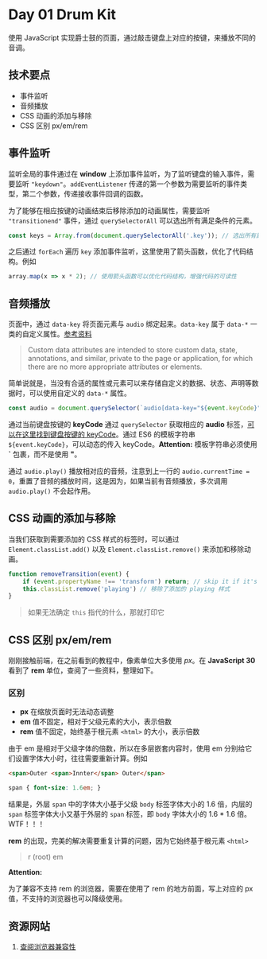 # Day 01 Drum Kit

使用 JavaScript 实现爵士鼓的页面，通过敲击键盘上对应的按键，来播放不同的音调。

## 技术要点

- 事件监听
- 音频播放
- CSS 动画的添加与移除
- CSS 区别 px/em/rem

## 事件监听

监听全局的事件通过在 **window** 上添加事件监听，为了监听键盘的输入事件，需要监听 `"keydown"`。`addEventListener` 传递的第一个参数为需要监听的事件类型，第二个参数，传递接收事件回调的函数。

为了能够在相应按键的动画结束后移除添加的动画属性，需要监听 `"transitionend"` 事件，通过 `querySelectorAll` 可以选出所有满足条件的元素。

``` javascript
const keys = Array.from(document.querySelectorAll('.key')); // 选出所有属性包含 key 的元素
```

之后通过 `forEach` 遍历 `key` 添加事件监听，这里使用了箭头函数，优化了代码结构。例如

``` javascript
array.map(x => x * 2); // 使用箭头函数可以优化代码结构，增强代码的可读性
```

## 音频播放

页面中，通过 `data-key` 将页面元素与 `audio` 绑定起来。`data-key` 属于 `data-*` 一类的自定义属性。[参考资料]([similar](https://html.spec.whatwg.org/dev/dom.html#embedding-custom-non-visible-data-with-the-data-*-attributes))

> Custom data attributes are intended to store custom data, state, annotations, and similar, private to the page or application, for which there are no more appropriate attributes or elements.

简单说就是，当没有合适的属性或元素可以来存储自定义的数据、状态、声明等数据时，可以使用自定义的 `data-*` 属性。

``` javascript
const audio = document.querySelector(`audio[data-key="${event.keyCode}"]`);
```

通过当前键盘按键的 **keyCode** 通过 `querySelector` 获取相应的 **audio** 标签，[可以在这里找到键盘按键的 keyCode](http://keycode.info/)。通过 ES6 的模板字符串 `${event.keyCode}`，可以动态的传入 keyCode。**Attention:** 模板字符串必须使用 **`** 包裹，而不是使用 **"**。

通过 `audio.play()` 播放相对应的音频，注意到上一行的 `audio.currentTime = 0`，重置了音频的播放时间，这是因为，如果当前有音频播放，多次调用 `audio.play()` 不会起作用。

## CSS 动画的添加与移除

当我们获取到需要添加的 CSS 样式的标签时，可以通过 `Element.classList.add()` 以及 `Element.classList.remove()` 来添加和移除动画。

``` javascript
function removeTransition(event) {
    if (event.propertyName !== 'transform') return; // skip it if it's not a transform 如果不是一个 transform 就忽略它
    this.classList.remove('playing') // 移除了添加的 playing 样式
}
```

> 如果无法确定 `this` 指代的什么，那就打印它

## CSS 区别 px/em/rem 

刚刚接触前端，在之前看到的教程中，像素单位大多使用 *px*。在 **JavaScript 30** 看到了 **rem** 单位，查阅了一些资料，整理如下。

### 区别

  - **px** 在缩放页面时无法动态调整
  - **em** 值不固定，相对于父级元素的大小，表示倍数
  - **rem** 值不固定，始终基于根元素 `<html>` 的大小，表示倍数


由于 em 是相对于父级字体的倍数，所以在多层嵌套内容时，使用 em 分别给它们设置字体大小时，往往需要重新计算。例如

``` html
<span>Outer <span>Innter</span> Outer</span>
```

``` css
span { font-size: 1.6em; }
```

结果是，外层 `span` 中的字体大小基于父级 `body` 标签字体大小的 1.6 倍，内层的 `span` 标签字体大小又基于外层的 `span` 标签，即 `body` 字体大小的 1.6 * 1.6 倍。WTF！！！

**rem** 的出现，完美的解决需要重复计算的问题，因为它始终基于根元素 `<html>`

> r (root) em

**Attention:**

为了兼容不支持 rem 的浏览器，需要在使用了 rem 的地方前面，写上对应的 px 值，不支持的浏览器也可以降级使用。

## 资源网站

 1. [查阅浏览器兼容性](https://caniuse.com/)
